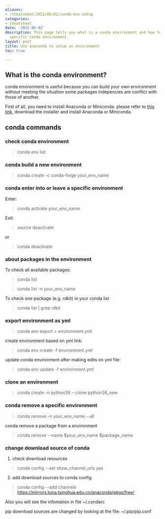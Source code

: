```yaml
---
aliases:
- /cheatsheet/2022/06/02/conda-env-setup
categories:
- cheatsheet
date: '2022-06-02'
description: This page tells you what is a conda environment and how to build or remove
  specific conda environment.
layout: post
title: Use anaconda to setup an environment
toc: true

---
```


## What is the conda environment?

conda environment is useful because you can build your own environment without meeting the situation some packages indepencies are conflict with those of another.

First of all, you need to install Anaconda or Miniconda. please refer to [this link](https://conda.io/projects/conda/en/stable/user-guide/install/linux.html#install-linux-silent), download the installer and install Anaconda or Miniconda.


## conda commands

### check conda environment
> conda env list

### conda build a new environment
> conda create -c conda-forge your_env_name

### conda enter into or leave a specific environment
Enter:
> conda activate your_env_name

Exit:
> source deactivate

or
> conda deactivate

### about packages in the environment
To check all available packages:
> conda list

> conda list -n your_env_name

To check one package (e.g. rdkit) in your conda list 
> conda list | grep rdkit

### export environment as yml
<!-- 导出环境为yml -->

> conda env export >  environment.yml

<!-- 根据yml创建环境 -->
create environment based on yml link:

> conda env create -f environment.yml

<!-- 对yml文件修改后更新环境 -->
update conda environment after making edits on yml file:
> conda env update -f environment.yml

### clone an environment
<!-- 复制环境 -->

> conda create -n python36 --clone python36_new

### conda remove a specific environment

<!-- 删除环境： -->
> conda remove -n your_env_name --all

<!-- 删除虚拟环境中的包： -->
conda remove a package from a environment
> conda remove --name $your_env_name $package_name

### change download source of conda
<!-- 更改镜像源 -->

1. check download resources
> conda config --set show_channel_urls yes

2. add download sources to conda config
> conda config --add channels https://mirrors.tuna.tsinghua.edu.cn/anaconda/pkgs/free/

Also you will see the infomation in file ~/.condarc
<!-- 修改后可以在~/.condarc配置文件中可以看到相应信息 -->

pip download sources are changed by looking at the file: ~/.pip/pip.conf
<!-- pip修改镜像源（修改~/.pip/pip.conf配置文件） -->